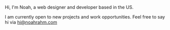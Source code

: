Hi, I'm Noah, a web designer and developer based in the US.

I am currently open to new projects and work opportunities. Feel free to say hi via [hi@noahrahm.com](mailto:hi@noahrahm.com)

